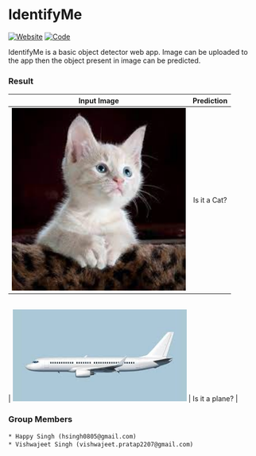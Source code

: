 # IdentifyMe
[![Website](https://img.shields.io/badge/Website-green.svg)](https://identify-me.herokuapp.com/)
[![Code](https://img.shields.io/badge/Code-blue.svg)](https://github.com/hs0805/IdentifyMe)

IdentifyMe is a basic object detector web app. Image can be uploaded to the app then the object present in image can be predicted.


### Result

|                            Input Image                             |           Prediction           |
| :----------------------------------------------------------------: | :----------------------------: |
| <img src="./static/images/cat.jpeg" width="350px" alt="centered image" /> | Is it a Cat? |
<br>
| <img src="./static/images/plane.jpeg" width="350px" alt="centered image" /> | Is it a plane? |


### Group Members
    * Happy Singh (hsingh0805@gmail.com)
    * Vishwajeet Singh (vishwajeet.pratap2207@gmail.com)